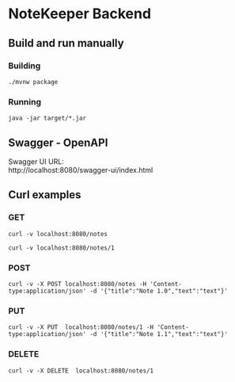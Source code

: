 # NoteKeeper Backend

## Build and run manually

### Building
```
./mvnw package
```

### Running
```
java -jar target/*.jar
```

## Swagger - OpenAPI

Swagger UI URL:\
http://localhost:8080/swagger-ui/index.html

## Curl examples

### GET

```
curl -v localhost:8080/notes
```
```
curl -v localhost:8080/notes/1
```

### POST

```
curl -v -X POST localhost:8080/notes -H 'Content-type:application/json' -d '{"title":"Note 1.0","text":"text"}'
```

### PUT

```
curl -v -X PUT  localhost:8080/notes/1 -H 'Content-type:application/json' -d '{"title":"Note 1.1","text":"text"}'
```

### DELETE

```
curl -v -X DELETE  localhost:8080/notes/1
```



